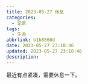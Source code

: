 ```yaml
---
title: 2023-05-27 休息
categories:
  - 记录
tags:
  - 生命
abbrlink: b1b8860d
date: 2023-05-27 23:18:46
updated: 2023-05-27 23:18:46
description:
---
```


最近有点紧凑，需要休息一下。

